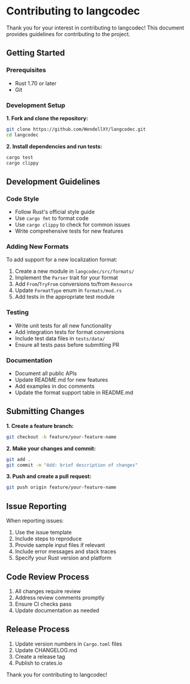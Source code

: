 # Contributing to langcodec

Thank you for your interest in contributing to langcodec! This document provides guidelines for contributing to the project.

## Getting Started

### Prerequisites

- Rust 1.70 or later
- Git

### Development Setup

**1. Fork and clone the repository:**

```bash
git clone https://github.com/WendellXY/langcodec.git
cd langcodec
```

**2. Install dependencies and run tests:**

```bash
cargo test
cargo clippy
```

## Development Guidelines

### Code Style

- Follow Rust's official style guide
- Use `cargo fmt` to format code
- Use `cargo clippy` to check for common issues
- Write comprehensive tests for new features

### Adding New Formats

To add support for a new localization format:

1. Create a new module in `langcodec/src/formats/`
2. Implement the `Parser` trait for your format
3. Add `From`/`TryFrom` conversions to/from `Resource`
4. Update `FormatType` enum in `formats/mod.rs`
5. Add tests in the appropriate test module

### Testing

- Write unit tests for all new functionality
- Add integration tests for format conversions
- Include test data files in `tests/data/`
- Ensure all tests pass before submitting PR

### Documentation

- Document all public APIs
- Update README.md for new features
- Add examples in doc comments
- Update the format support table in README.md

## Submitting Changes

**1. Create a feature branch:**

 ```bash
 git checkout -b feature/your-feature-name
 ```

**2. Make your changes and commit:**

 ```bash
 git add .
 git commit -m "Add: brief description of changes"
 ```

**3. Push and create a pull request:**

 ```bash
 git push origin feature/your-feature-name
 ```

## Issue Reporting

When reporting issues:

1. Use the issue template
2. Include steps to reproduce
3. Provide sample input files if relevant
4. Include error messages and stack traces
5. Specify your Rust version and platform

## Code Review Process

1. All changes require review
2. Address review comments promptly
3. Ensure CI checks pass
4. Update documentation as needed

## Release Process

1. Update version numbers in `Cargo.toml` files
2. Update CHANGELOG.md
3. Create a release tag
4. Publish to crates.io

Thank you for contributing to langcodec!
